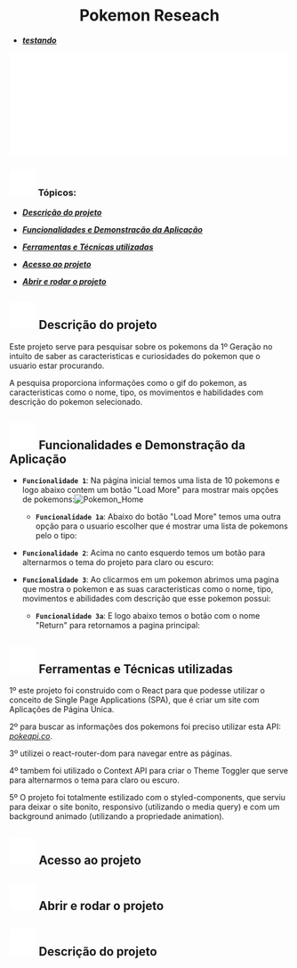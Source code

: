 <h1 align="center">Pokemon Reseach</h1>

- **_<a href="#teste">testando</a>_**

<div align="center">
        <img src="./src/assets/white-logo.svg" width="500" alt="Pokemon Logo">
</div>

### ![White_Pokeball](./src/assets/white-pokeball.svg) Tópicos:

- [**_Descrição do projeto_**](#descrição-do-projeto)

- [**_Funcionalidades e Demonstração da Aplicação_**](#white_pokeball-funcionalidades-e-demonstração-da-aplicação)

- [**_Ferramentas e Técnicas utilizadas_**](#white_pokeball-ferramentas-e-técnicas-utilizadas)

- [**_Acesso ao projeto_**](#white_pokeball-acesso-ao-projeto)

- [**_Abrir e rodar o projeto_**](#white_pokeball-abrir-e-rodar-o-projeto)

## ![White_Pokeball](./src/assets/white-pokeball.svg) Descrição do projeto

<p>Este projeto serve para pesquisar sobre os pokemons da 1º Geração no intuito de saber as caracteristicas e curiosidades do pokemon que o usuario estar procurando.</p>

<p>A pesquisa proporciona informações como o gif do pokemon, as caracteristicas como o nome, tipo, os movimentos e habilidades com descrição do pokemon selecionado.</p>

## ![White_Pokeball](./src/assets/white-pokeball.svg) Funcionalidades e Demonstração da Aplicação

- **`Funcionalidade 1`**: Na página inicial temos uma lista de 10 pokemons e logo abaixo contem um botão "Load More" para mostrar mais opções de pokemons:![Pokemon_Home](gifs/pokemonHome.gif)

    - **`Funcionalidade 1a`**: Abaixo do botão "Load More" temos uma outra opção para o usuario escolher que é mostrar uma lista de pokemons pelo o tipo:

- **`Funcionalidade 2`**: Acima no canto esquerdo temos um botão para alternarmos o tema do projeto para claro ou escuro: 

- **`Funcionalidade 3`**: Ao clicarmos em um pokemon abrimos uma pagina que mostra o pokemon e as suas caracteristicas como o nome, tipo, movimentos e abilidades com descrição que esse pokemon possui:

    - **`Funcionalidade 3a`**: E logo abaixo temos o botão com o nome "Return" para retornamos a pagina principal:


## ![White_Pokeball](./src/assets/white-pokeball.svg) Ferramentas e Técnicas utilizadas

1º este projeto foi construido com o React para que podesse utilizar o conceito de Single Page Applications (SPA), que é criar um site com Aplicações de Página Única.

2º para buscar as informações dos pokemons foi preciso utilizar esta API: [*pokeapi.co*](https://pokeapi.co/).

3º utilizei o react-router-dom para navegar entre as páginas.

4º tambem foi utilizado o Context API para criar o Theme Toggler que serve para alternarmos o tema para claro ou escuro.

5º O projeto foi totalmente estilizado com o styled-components, que serviu para deixar o site bonito, responsivo (utilizando o media query) e com um background animado (utilizando a propriedade animation).

## ![White_Pokeball](./src/assets/white-pokeball.svg) Acesso ao projeto

## ![White_Pokeball](./src/assets/white-pokeball.svg) Abrir e rodar o projeto

<h2 id="teste"><img src="./src/assets/white-pokeball.svg" alt="Pokemon Logo"> Descrição do projeto</h2>
